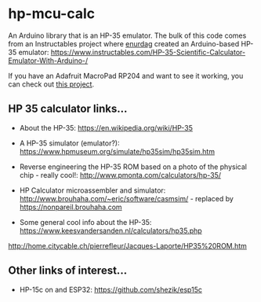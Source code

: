 # hp-mcu-calc

An Arduino library that is an HP-35 emulator. The bulk of this code comes from an Instructables project where [enurdag](https://www.instructables.com/member/enurdag/) created an Arduino-based HP-35 emulator: https://www.instructables.com/HP-35-Scientific-Calculator-Emulator-With-Arduino-/

If you have an Adafruit MacroPad RP204 and want to see it working, you can check out [this project](https://github.com/funkfinger/adafruit-macropad-hp-35-calc).

## HP 35 calculator links...

- About the HP-35: https://en.wikipedia.org/wiki/HP-35

- A HP-35 simulator (emulator?): https://www.hpmuseum.org/simulate/hp35sim/hp35sim.htm

- Reverse engineering the HP-35 ROM based on a photo of the physical chip - really cool!: http://www.pmonta.com/calculators/hp-35/

- HP Calculator microassembler and simulator: http://www.brouhaha.com/~eric/software/casmsim/ - replaced by https://nonpareil.brouhaha.com

- Some general cool info about the HP-35: https://www.keesvandersanden.nl/calculators/hp35.php

http://home.citycable.ch/pierrefleur/Jacques-Laporte/HP35%20ROM.htm

## Other links of interest...

- HP-15c on and ESP32: https://github.com/shezik/esp15c
